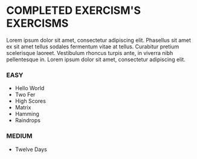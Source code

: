 # COMPLETED EXERCISM'S EXERCISMS

Lorem ipsum dolor sit amet, consectetur adipiscing elit. Phasellus sit amet ex sit amet tellus sodales fermentum vitae at tellus. Curabitur pretium scelerisque laoreet. Vestibulum rhoncus turpis ante, in viverra nibh pellentesque in. Lorem ipsum dolor sit amet, consectetur adipiscing elit. 

### EASY
  - Hello World
  - Two Fer
  - High Scores
  - Matrix
  - Hamming
  - Raindrops

### MEDIUM
  - Twelve Days